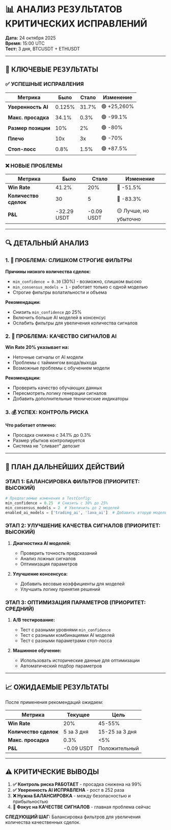 # 📊 АНАЛИЗ РЕЗУЛЬТАТОВ КРИТИЧЕСКИХ ИСПРАВЛЕНИЙ

**Дата:** 24 октября 2025  
**Время:** 15:00 UTC  
**Тест:** 3 дня, BTCUSDT + ETHUSDT

---

## 🎯 КЛЮЧЕВЫЕ РЕЗУЛЬТАТЫ

### ✅ УСПЕШНЫЕ ИСПРАВЛЕНИЯ

| Метрика | Было | Стало | Изменение |
|---------|------|-------|-----------|
| **Уверенность AI** | 0.125% | 31.7% | 🟢 +25,260% |
| **Макс. просадка** | 34.1% | 0.3% | 🟢 -99.1% |
| **Размер позиции** | 10% | 2% | 🟢 -80% |
| **Плечо** | 10x | 3x | 🟢 -70% |
| **Стоп-лосс** | 0.8% | 1.5% | 🟢 +87.5% |

### ❌ НОВЫЕ ПРОБЛЕМЫ

| Метрика | Было | Стало | Изменение |
|---------|------|-------|-----------|
| **Win Rate** | 41.2% | 20% | 🔴 -51.5% |
| **Количество сделок** | 30 | 5 | 🔴 -83.3% |
| **P&L** | -32.29 USDT | -0.09 USDT | 🟡 Лучше, но убыточно |

---

## 🔍 ДЕТАЛЬНЫЙ АНАЛИЗ

### 1. 🎯 ПРОБЛЕМА: СЛИШКОМ СТРОГИЕ ФИЛЬТРЫ

**Причины низкого количества сделок:**
- `min_confidence = 0.30` (30%) - возможно, слишком высоко
- `min_consensus_models = 1` - работает только с одной моделью
- Строгие фильтры волатильности и объема

**Рекомендации:**
- Снизить `min_confidence` до 25%
- Включить больше AI моделей в консенсус
- Ослабить фильтры для увеличения количества сигналов

### 2. 🤖 ПРОБЛЕМА: КАЧЕСТВО СИГНАЛОВ AI

**Win Rate 20% указывает на:**
- Неточные сигналы от AI модели
- Проблемы с таймингом входа/выхода
- Возможные проблемы с обучением модели

**Рекомендации:**
- Проверить качество обучающих данных
- Пересмотреть логику генерации сигналов
- Добавить дополнительные технические индикаторы

### 3. 💰 УСПЕХ: КОНТРОЛЬ РИСКА

**Что работает отлично:**
- Просадка снижена с 34.1% до 0.3%
- Размер убытков контролируется
- Система не "сливает" депозит

---

## 🚀 ПЛАН ДАЛЬНЕЙШИХ ДЕЙСТВИЙ

### ЭТАП 1: БАЛАНСИРОВКА ФИЛЬТРОВ (ПРИОРИТЕТ: ВЫСОКИЙ)

```python
# Предлагаемые изменения в TestConfig:
min_confidence = 0.25  # Снизить с 30% до 25%
min_consensus_models = 2  # Увеличить до 2 моделей
enabled_ai_models = ['trading_ai', 'lava_ai']  # Добавить вторую модель
```

### ЭТАП 2: УЛУЧШЕНИЕ КАЧЕСТВА СИГНАЛОВ (ПРИОРИТЕТ: ВЫСОКИЙ)

1. **Диагностика AI моделей:**
   - Проверить точность предсказаний
   - Анализ ложных сигналов
   - Оптимизация параметров

2. **Улучшение консенсуса:**
   - Добавить весовые коэффициенты для моделей
   - Улучшить логику принятия решений

### ЭТАП 3: ОПТИМИЗАЦИЯ ПАРАМЕТРОВ (ПРИОРИТЕТ: СРЕДНИЙ)

1. **A/B тестирование:**
   - Тест с разными уровнями `min_confidence`
   - Тест с разными комбинациями AI моделей
   - Тест с разными параметрами стоп-лосса

2. **Машинное обучение:**
   - Использовать исторические данные для оптимизации
   - Автоматический подбор параметров

---

## 📈 ОЖИДАЕМЫЕ РЕЗУЛЬТАТЫ

После применения рекомендаций ожидаем:

| Метрика | Текущее | Цель |
|---------|---------|------|
| **Win Rate** | 20% | 45-55% |
| **Количество сделок** | 5 за 3 дня | 15-25 за 3 дня |
| **Макс. просадка** | 0.3% | <5% |
| **P&L** | -0.09 USDT | Положительный |

---

## ⚠️ КРИТИЧЕСКИЕ ВЫВОДЫ

1. **✅ Контроль риска РАБОТАЕТ** - просадка снижена на 99%
2. **✅ Уверенность AI ИСПРАВЛЕНА** - рост в 252 раза
3. **❌ Нужна БАЛАНСИРОВКА** - между безопасностью и прибыльностью
4. **🎯 Фокус на КАЧЕСТВЕ СИГНАЛОВ** - главная проблема сейчас

**СЛЕДУЮЩИЙ ШАГ:** Балансировка фильтров для увеличения количества качественных сделок.